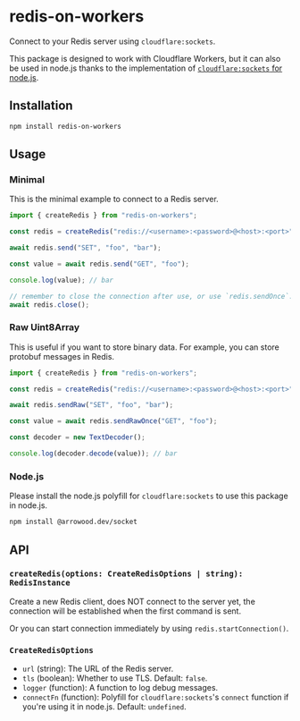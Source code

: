 # redis-on-workers

Connect to your Redis server using `cloudflare:sockets`.

This package is designed to work with Cloudflare Workers, but it can also be used in node.js thanks to the implementation of [`cloudflare:sockets` for node.js](https://github.com/Ethan-Arrowood/socket).

## Installation

```sh
npm install redis-on-workers
```

## Usage

### Minimal

This is the minimal example to connect to a Redis server.

```ts
import { createRedis } from "redis-on-workers";

const redis = createRedis("redis://<username>:<password>@<host>:<port>");

await redis.send("SET", "foo", "bar");

const value = await redis.send("GET", "foo");

console.log(value); // bar

// remember to close the connection after use, or use `redis.sendOnce`.
await redis.close();
```

### Raw Uint8Array

This is useful if you want to store binary data. For example, you can store protobuf messages in Redis.

```ts
import { createRedis } from "redis-on-workers";

const redis = createRedis("redis://<username>:<password>@<host>:<port>");

await redis.sendRaw("SET", "foo", "bar");

const value = await redis.sendRawOnce("GET", "foo");

const decoder = new TextDecoder();

console.log(decoder.decode(value)); // bar
```

### Node.js

Please install the node.js polyfill for `cloudflare:sockets` to use this package in node.js.

```sh
npm install @arrowood.dev/socket
```

## API

### `createRedis(options: CreateRedisOptions | string): RedisInstance`

Create a new Redis client, does NOT connect to the server yet, the connection will be established when the first command is sent.

Or you can start connection immediately by using `redis.startConnection()`.

### `CreateRedisOptions`

- `url` (string): The URL of the Redis server.
- `tls` (boolean): Whether to use TLS. Default: `false`.
- `logger` (function): A function to log debug messages.
- `connectFn` (function): Polyfill for `cloudflare:sockets`'s `connect` function if you're using it in node.js. Default: `undefined`.
